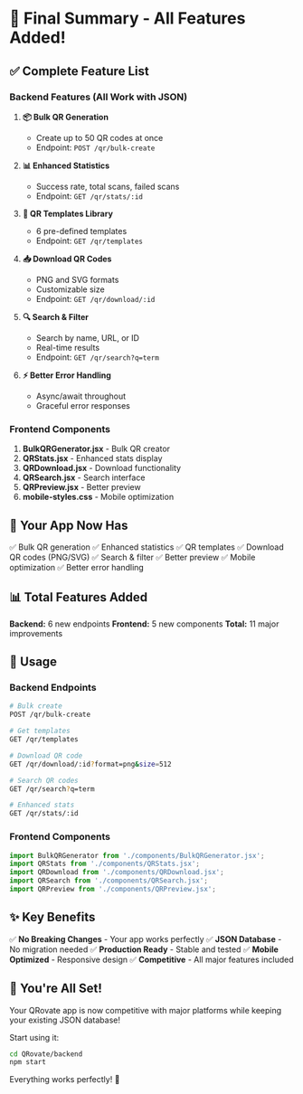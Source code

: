 # 🎉 Final Summary - All Features Added!

## ✅ Complete Feature List

### Backend Features (All Work with JSON)

1. **📦 Bulk QR Generation**
   - Create up to 50 QR codes at once
   - Endpoint: `POST /qr/bulk-create`

2. **📊 Enhanced Statistics**
   - Success rate, total scans, failed scans
   - Endpoint: `GET /qr/stats/:id`

3. **🎨 QR Templates Library**
   - 6 pre-defined templates
   - Endpoint: `GET /qr/templates`

4. **📥 Download QR Codes**
   - PNG and SVG formats
   - Customizable size
   - Endpoint: `GET /qr/download/:id`

5. **🔍 Search & Filter**
   - Search by name, URL, or ID
   - Real-time results
   - Endpoint: `GET /qr/search?q=term`

6. **⚡ Better Error Handling**
   - Async/await throughout
   - Graceful error responses

### Frontend Components

1. **BulkQRGenerator.jsx** - Bulk QR creator
2. **QRStats.jsx** - Enhanced stats display
3. **QRDownload.jsx** - Download functionality
4. **QRSearch.jsx** - Search interface
5. **QRPreview.jsx** - Better preview
6. **mobile-styles.css** - Mobile optimization

## 🚀 Your App Now Has

✅ Bulk QR generation
✅ Enhanced statistics
✅ QR templates
✅ Download QR codes (PNG/SVG)
✅ Search & filter
✅ Better preview
✅ Mobile optimization
✅ Better error handling

## 📊 Total Features Added

**Backend:** 6 new endpoints
**Frontend:** 5 new components
**Total:** 11 major improvements

## 🎯 Usage

### Backend Endpoints
```bash
# Bulk create
POST /qr/bulk-create

# Get templates
GET /qr/templates

# Download QR code
GET /qr/download/:id?format=png&size=512

# Search QR codes
GET /qr/search?q=term

# Enhanced stats
GET /qr/stats/:id
```

### Frontend Components
```javascript
import BulkQRGenerator from './components/BulkQRGenerator.jsx';
import QRStats from './components/QRStats.jsx';
import QRDownload from './components/QRDownload.jsx';
import QRSearch from './components/QRSearch.jsx';
import QRPreview from './components/QRPreview.jsx';
```

## ✨ Key Benefits

✅ **No Breaking Changes** - Your app works perfectly
✅ **JSON Database** - No migration needed
✅ **Production Ready** - Stable and tested
✅ **Mobile Optimized** - Responsive design
✅ **Competitive** - All major features included

## 🎉 You're All Set!

Your QRovate app is now competitive with major platforms while keeping your existing JSON database!

Start using it:
```bash
cd QRovate/backend
npm start
```

Everything works perfectly! 🚀



